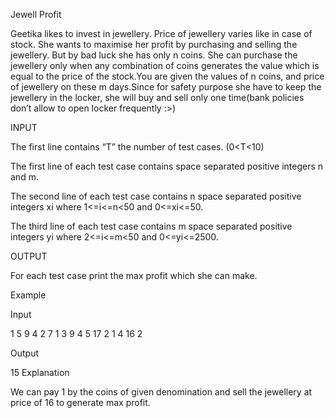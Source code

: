 Jewell Profit

Geetika likes to invest in jewellery. Price of jewellery varies like in case of stock. She wants to maximise her profit by purchasing and selling the jewellery. But by bad luck she has only n coins. She can purchase the jewellery only when any combination of coins generates the value which is equal to the price of the stock.You are given the values of n coins, and price of jewellery on these m days.Since for safety purpose she have to keep the jewellery in the locker, she will buy and sell only one time(bank policies don’t allow to open locker frequently :>)

INPUT

The first line contains “T” the number of test cases. (0<T<10)

The first line of each test case contains space separated positive integers  n and m.

The second line of each test case contains n space separated positive integers xi  where 1<=i<=n<50 and 0<=xi<=50.

The third  line of each test case contains m space separated positive integers yi  where 2<=i<=m<50 and 0<=yi<=2500.


OUTPUT

For each test case print the max profit which she can make.

Example

Input

1
5 9
4 2 7 1 3
9 4 5 17 2 1 4 16 2

Output

15
Explanation

We can pay 1 by the coins of given denomination and sell the jewellery at price of 16 to generate max profit.
